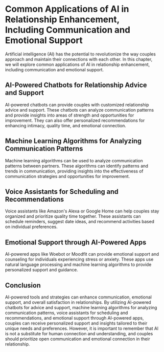 Common Applications of AI in Relationship Enhancement, Including Communication and Emotional Support
=================================================================================================================================================================

Artificial intelligence (AI) has the potential to revolutionize the way couples approach and maintain their connections with each other. In this chapter, we will explore common applications of AI in relationship enhancement, including communication and emotional support.

AI-Powered Chatbots for Relationship Advice and Support
-------------------------------------------------------

AI-powered chatbots can provide couples with customized relationship advice and support. These chatbots can analyze communication patterns and provide insights into areas of strength and opportunities for improvement. They can also offer personalized recommendations for enhancing intimacy, quality time, and emotional connection.

Machine Learning Algorithms for Analyzing Communication Patterns
----------------------------------------------------------------

Machine learning algorithms can be used to analyze communication patterns between partners. These algorithms can identify patterns and trends in communication, providing insights into the effectiveness of communication strategies and opportunities for improvement.

Voice Assistants for Scheduling and Recommendations
---------------------------------------------------

Voice assistants like Amazon's Alexa or Google Home can help couples stay organized and prioritize quality time together. These assistants can schedule reminders, suggest date ideas, and recommend activities based on individual preferences.

Emotional Support through AI-Powered Apps
-----------------------------------------

AI-powered apps like Woebot or Moodfit can provide emotional support and counseling for individuals experiencing stress or anxiety. These apps use natural language processing and machine learning algorithms to provide personalized support and guidance.

Conclusion
----------

AI-powered tools and strategies can enhance communication, emotional support, and overall satisfaction in relationships. By utilizing AI-powered chatbots for advice and support, machine learning algorithms for analyzing communication patterns, voice assistants for scheduling and recommendations, and emotional support through AI-powered apps, couples can receive personalized support and insights tailored to their unique needs and preferences. However, it is important to remember that AI is not a substitute for human connection and understanding, and couples should prioritize open communication and emotional connection in their relationship.
